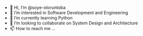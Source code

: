 - 👋 Hi, I’m @soye-oloruntoba
- 👀 I’m interested in Software Development and Engineering
- 🌱 I’m currently learning Python
- 💞️ I’m looking to collaborate on System Design and Architecture
- 📫 How to reach me ...

<!---
soye-oloruntoba/soye-oloruntoba is a ✨ special ✨ repository because its `README.md` (this file) appears on your GitHub profile.
You can click the Preview link to take a look at your changes.
--->
